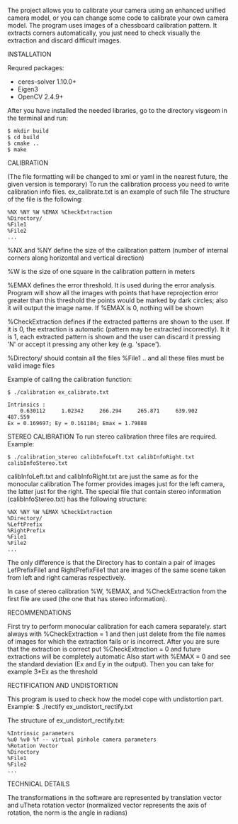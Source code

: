 The project allows you to calibrate your camera using an enhanced unified camera model,
or you can change some code to calibrate your own camera model.
The program uses images of a chessboard calibration pattern.
It extracts corners automatically, you just need to check visually the extraction and discard 
difficult images.

INSTALLATION

Requred packages:
* ceres-solver 1.10.0+
* Eigen3
* OpenCV 2.4.9+

After you have installed the needed libraries, go to the directory visgeom in the terminal and run:
```
$ mkdir build
$ cd build
$ cmake ..
$ make 
```
CALIBRATION

(The file formatting will be changed to xml or yaml in the nearest future, the given version is temporary)
To run the calibration process you need to write calibration info files.
ex_calibrate.txt is an example of such file
The structure of the file is the following:
```
%NX %NY %W %EMAX %CheckExtraction
%Directory/
%File1
%File2
...
```
%NX and %NY define the size of the calibration pattern 
(number of internal corners along horizontal and vertical direction)

%W is the size of one square in the calibration pattern in meters

%EMAX defines the error threshold. It is used during the error analysis.
Program will show all the images with points that have reprojection error greater than this threshold
the points would be marked by dark circles; also it will output the image name. 
If %EMAX is 0, nothing will be shown

%CheckExtraction defines if the extracted patterns are shown to the user. If it is 0, the extraction is
automatic (pattern may be extracted incorrectly).
It it is 1, each extracted pattern is shown and the user can discard it pressing 'N' or accept 
it pressing any other key (e.g. 'space').

%Directory/ should contain all the files %File1 .. and all these files must be valid image files

Example of calling the calibration function:
```
$ ./calibration ex_calibrate.txt

Intrinsics :
    0.630112     1.02342     266.294     265.871     639.902     487.559
Ex = 0.169697; Ey = 0.161184; Emax = 1.79888
```
STEREO CALIBRATION
To run stereo calibration three files are required. Example:
```
$ ./calibration_stereo calibInfoLeft.txt calibInfoRight.txt calibInfoStereo.txt
```
calibInfoLeft.txt and calibInfoRight.txt are just the same as for the monocular calibration
The former provides images just for the left camera, the latter just for the right.
The special file that contain stereo information (calibInfoStereo.txt) has the following structure:
```
%NX %NY %W %EMAX %CheckExtraction
%Directory/
%LeftPrefix
%RightPrefix
%File1
%File2
...
```
The only difference is that the Directory has to contain a pair of images LefPrefixFile1 and RightPrefixFile1
that are images of the same scene taken from left and right cameras respectively.

In case of stereo calibration %W, %EMAX, and %CheckExtraction from the first file are used 
(the one that has stereo information).


RECOMMENDATIONS

First try to perform monocular calibration for each camera separately.
start always with %CheckExtraction = 1 and then just delete from the file names 
of images for which the extraction fails or is incorrect.
After you are sure that the extraction is correct put %CheckExtraction = 0
and future extractions will be completely automatic
Also start with %EMAX = 0 and see the 
standard deviation (Ex and Ey in the output). Then you can take for example 3*Ex as the threshold


RECTIFICATION AND UNDISTORTION

This program is used to check how the model cope with undistortion part.
Example:
$ ./rectify ex_undistort_rectify.txt

The structure of ex_undistort_rectify.txt:
```
%Intrinsic parameters
%u0 %v0 %f -- virtual pinhole camera parameters
%Rotation Vector
%Directory
%File1
%File2
...
```

TECHNICAL DETAILS

The transformations in the software are represented by translation vector and 
uTheta rotation vector (normalized vector represents the axis of rotation, the norm is the angle in radians)


